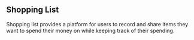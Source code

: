 ## Shopping List
Shopping list provides a platform for users to record and share items they want to spend their money on while keeping track of their spending.
